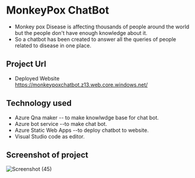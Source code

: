 # MonkeyPox ChatBot 
- Monkey pox Disease is affecting thousands of people around the world but the people don't have enough knowledge about it.
- So a chatbot has been created to answer all the queries of people related to disease in one place.
## Project Url
- Deployed Website https://monkeypoxchatbot.z13.web.core.windows.net/
## Technology used
 - Azure Qna maker -- to make knowlwdge base for chat bot.
 - Azure bot service --to make chat bot.
 - Azure Static Web Apps --to deploy chatbot to website.
 - Visual Studio code as editor. 
 ## Screenshot of project
![Screenshot (45)](https://user-images.githubusercontent.com/83952361/172907780-d8329dba-1e0e-4161-aa8d-336c36a75abe.png)
